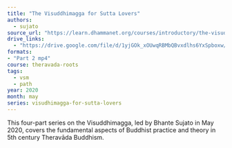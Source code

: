 ```yaml
---
title: "The Visuddhimagga for Sutta Lovers"
authors:
  - sujato
source_url: "https://learn.dhammanet.org/courses/introductory/the-visuddhimagga-for-sutta-lovers/"
drive_links:
  - "https://drive.google.com/file/d/1yjGOk_xOUwqRBMbQBvxdlhs6YxSpboxw/view?usp=drive_link"
formats: 
- "Part 2 mp4"
course: theravada-roots
tags:
  - vsm
  - path
year: 2020
month: may
series: visudhimagga-for-sutta-lovers
---
```


This four-part series on the Visuddhimagga, led by Bhante Sujato in May 2020, covers the fundamental aspects of Buddhist practice and theory in 5th century Theravāda Buddhism.
